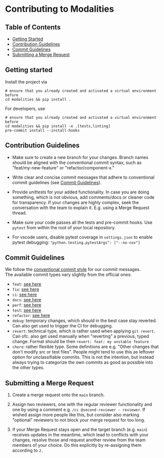 # Contributing to Modalities
## Table of Contents

- [Getting Started](#getting-started)
- [Contribution Guidelines](#contribution-guidelines)
- [Commit Guidelines](#commit-guidelines)
- [Submitting a Merge Request](#submitting-a-merge-request)

## Getting started

Install the project via
```shell
# ensure that you already created and activated a virtual environment before
cd modalities && pip install .
```

For developers, use
```shell
# ensure that you already created and activated a virtual environment before
cd modalities && pip install -e .[tests,linting]
pre-commit install --install-hooks
```

## Contribution Guidelines

- Make sure to create a new branch for your changes. Branch names should be aligned with the conventional commit syntax, such as "feat/my-new-feature" or "refactor/component-x."

- Write clear and concise commit messages that adhere to conventional commit guidelines (see [Commit Guidelines](#commit-guidelines)).

- Provide unittests for your added functionality. In case you are doing something, which is not obvious, add comments/docs or cleaner code for transparency. If your changes are highly complex, seek the conversation with the team to explain it. E.g. using a Merge Request thread.

- Make sure your code passes all the tests and pre-commit hooks. Use `pytest` from within the root of your local repository.

- For vscode users, disable pytest coverage in `settings.json` to enable pytest debugging: `"python.testing.pytestArgs": ["--no-cov"]`

## Commit Guidelines

We follow the [conventional commit style](https://www.conventionalcommits.org/en/v1.0.0/) for our commit messages.  
The available commit types vary slightly from the official ones:
- `feat`: [see here](https://github.com/angular/angular/blob/22b96b9/CONTRIBUTING.md#-commit-message-guidelines)
- `fix`: [see here](https://github.com/angular/angular/blob/22b96b9/CONTRIBUTING.md#-commit-message-guidelines)
- `ci`: [see here](https://github.com/angular/angular/blob/22b96b9/CONTRIBUTING.md#-commit-message-guidelines)
- `docs`: [see here](https://github.com/angular/angular/blob/22b96b9/CONTRIBUTING.md#-commit-message-guidelines)
- `perf`: [see here](https://github.com/angular/angular/blob/22b96b9/CONTRIBUTING.md#-commit-message-guidelines)
- `test`: [see here](https://github.com/angular/angular/blob/22b96b9/CONTRIBUTING.md#-commit-message-guidelines)
- `refactor`: [see here](https://github.com/angular/angular/blob/22b96b9/CONTRIBUTING.md#-commit-message-guidelines)
- `debug`: temporary changes, which should in the best case stay reverted. Can also get used to trigger the CI for debugging. 
- `revert`: technical type, which is rather used when applying `git revert`. Can ofc. also get used manually when "reverting" a previous, typed change. Format should be then `revert: feat: my unstable feature`
- `chore`: rather flexible type. Some definitions are e.g. "Other changes that don't modify src or test files". People might tend to use this as leftover option for unclassifiable commits. This is not the intention, but instead always trying to categorize the own commits as good as possible into the other types.


## Submitting a Merge Request

1. Create a merge request onto the `main` branch.

2. Assign two reviewers, one with the regular reviewer functionality and one by using a comment e.g. `/cc @second-reviewer - reviewer`. If wished assign more people like this, but consider also marking "optional" reviewers to not block your merge request for too long.

3. If your Merge Request stays open and the target branch (e.g. `main`) receives updates in the meantime, which lead to conflicts with your changes, resolve those and request another review from the team members of your choice. Do this explicitly by re-assigning them according to `2.`
